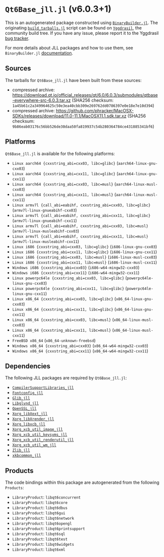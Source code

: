 # `Qt6Base_jll.jl` (v6.0.3+1)

This is an autogenerated package constructed using [`BinaryBuilder.jl`](https://github.com/JuliaPackaging/BinaryBuilder.jl). The originating [`build_tarballs.jl`](https://github.com/JuliaPackaging/Yggdrasil/blob/34c11e705d7a014090e99680dac4c2e136db249c/Q/Qt6Base/build_tarballs.jl) script can be found on [`Yggdrasil`](https://github.com/JuliaPackaging/Yggdrasil/), the community build tree.  If you have any issue, please report it to the Yggdrasil [bug tracker](https://github.com/JuliaPackaging/Yggdrasil/issues).

For more details about JLL packages and how to use them, see `BinaryBuilder.jl` [documentation](https://juliapackaging.github.io/BinaryBuilder.jl/dev/jll/).

## Sources

The tarballs for `Qt6Base_jll.jl` have been built from these sources:

* compressed archive: https://download.qt.io/official_releases/qt/6.0/6.0.3/submodules/qtbase-everywhere-src-6.0.3.tar.xz (SHA256 checksum: `1a45b61c2a349964625c50e3ea40cbb309e269762dd0786397e0e18e7e10d394`)
* compressed archive: https://github.com/phracker/MacOSX-SDKs/releases/download/11.0-11.1/MacOSX11.1.sdk.tar.xz (SHA256 checksum: `9b86eab03176c56bb526de30daa50fa819937c54b280364784ce431885341bf6`)

## Platforms

`Qt6Base_jll.jl` is available for the following platforms:

* `Linux aarch64 {cxxstring_abi=cxx03, libc=glibc}` (`aarch64-linux-gnu-cxx03`)
* `Linux aarch64 {cxxstring_abi=cxx11, libc=glibc}` (`aarch64-linux-gnu-cxx11`)
* `Linux aarch64 {cxxstring_abi=cxx03, libc=musl}` (`aarch64-linux-musl-cxx03`)
* `Linux aarch64 {cxxstring_abi=cxx11, libc=musl}` (`aarch64-linux-musl-cxx11`)
* `Linux armv7l {call_abi=eabihf, cxxstring_abi=cxx03, libc=glibc}` (`armv7l-linux-gnueabihf-cxx03`)
* `Linux armv7l {call_abi=eabihf, cxxstring_abi=cxx11, libc=glibc}` (`armv7l-linux-gnueabihf-cxx11`)
* `Linux armv7l {call_abi=eabihf, cxxstring_abi=cxx03, libc=musl}` (`armv7l-linux-musleabihf-cxx03`)
* `Linux armv7l {call_abi=eabihf, cxxstring_abi=cxx11, libc=musl}` (`armv7l-linux-musleabihf-cxx11`)
* `Linux i686 {cxxstring_abi=cxx03, libc=glibc}` (`i686-linux-gnu-cxx03`)
* `Linux i686 {cxxstring_abi=cxx11, libc=glibc}` (`i686-linux-gnu-cxx11`)
* `Linux i686 {cxxstring_abi=cxx03, libc=musl}` (`i686-linux-musl-cxx03`)
* `Linux i686 {cxxstring_abi=cxx11, libc=musl}` (`i686-linux-musl-cxx11`)
* `Windows i686 {cxxstring_abi=cxx03}` (`i686-w64-mingw32-cxx03`)
* `Windows i686 {cxxstring_abi=cxx11}` (`i686-w64-mingw32-cxx11`)
* `Linux powerpc64le {cxxstring_abi=cxx03, libc=glibc}` (`powerpc64le-linux-gnu-cxx03`)
* `Linux powerpc64le {cxxstring_abi=cxx11, libc=glibc}` (`powerpc64le-linux-gnu-cxx11`)
* `Linux x86_64 {cxxstring_abi=cxx03, libc=glibc}` (`x86_64-linux-gnu-cxx03`)
* `Linux x86_64 {cxxstring_abi=cxx11, libc=glibc}` (`x86_64-linux-gnu-cxx11`)
* `Linux x86_64 {cxxstring_abi=cxx03, libc=musl}` (`x86_64-linux-musl-cxx03`)
* `Linux x86_64 {cxxstring_abi=cxx11, libc=musl}` (`x86_64-linux-musl-cxx11`)
* `FreeBSD x86_64` (`x86_64-unknown-freebsd`)
* `Windows x86_64 {cxxstring_abi=cxx03}` (`x86_64-w64-mingw32-cxx03`)
* `Windows x86_64 {cxxstring_abi=cxx11}` (`x86_64-w64-mingw32-cxx11`)

## Dependencies

The following JLL packages are required by `Qt6Base_jll.jl`:

* [`CompilerSupportLibraries_jll`](https://github.com/JuliaBinaryWrappers/CompilerSupportLibraries_jll.jl)
* [`Fontconfig_jll`](https://github.com/JuliaBinaryWrappers/Fontconfig_jll.jl)
* [`Glib_jll`](https://github.com/JuliaBinaryWrappers/Glib_jll.jl)
* [`Libglvnd_jll`](https://github.com/JuliaBinaryWrappers/Libglvnd_jll.jl)
* [`OpenSSL_jll`](https://github.com/JuliaBinaryWrappers/OpenSSL_jll.jl)
* [`Xorg_libXext_jll`](https://github.com/JuliaBinaryWrappers/Xorg_libXext_jll.jl)
* [`Xorg_libXrender_jll`](https://github.com/JuliaBinaryWrappers/Xorg_libXrender_jll.jl)
* [`Xorg_libxcb_jll`](https://github.com/JuliaBinaryWrappers/Xorg_libxcb_jll.jl)
* [`Xorg_xcb_util_image_jll`](https://github.com/JuliaBinaryWrappers/Xorg_xcb_util_image_jll.jl)
* [`Xorg_xcb_util_keysyms_jll`](https://github.com/JuliaBinaryWrappers/Xorg_xcb_util_keysyms_jll.jl)
* [`Xorg_xcb_util_renderutil_jll`](https://github.com/JuliaBinaryWrappers/Xorg_xcb_util_renderutil_jll.jl)
* [`Xorg_xcb_util_wm_jll`](https://github.com/JuliaBinaryWrappers/Xorg_xcb_util_wm_jll.jl)
* [`Zlib_jll`](https://github.com/JuliaBinaryWrappers/Zlib_jll.jl)
* [`xkbcommon_jll`](https://github.com/JuliaBinaryWrappers/xkbcommon_jll.jl)

## Products

The code bindings within this package are autogenerated from the following `Products`:

* `LibraryProduct`: `libqt6concurrent`
* `LibraryProduct`: `libqt6core`
* `LibraryProduct`: `libqt6dbus`
* `LibraryProduct`: `libqt6gui`
* `LibraryProduct`: `libqt6network`
* `LibraryProduct`: `libqt6opengl`
* `LibraryProduct`: `libqt6printsupport`
* `LibraryProduct`: `libqt6sql`
* `LibraryProduct`: `libqt6test`
* `LibraryProduct`: `libqt6widgets`
* `LibraryProduct`: `libqt6xml`
